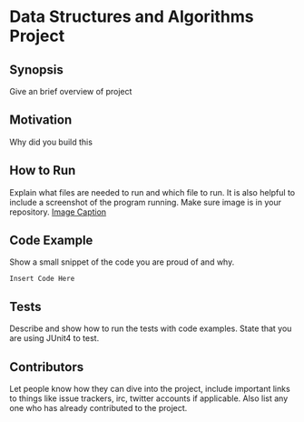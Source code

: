 # Data Structures and Algorithms Project

## Synopsis
Give an brief overview of project

## Motivation
Why did you build this

## How to Run
Explain what files are needed to run and which file to run. It is also helpful to include a screenshot of the program running. Make sure image is in your repository.
[Image Caption](/images/server.png)

## Code Example
Show a small snippet of the code you are proud of and why.
```
Insert Code Here
```

## Tests
Describe and show how to run the tests with code examples. State that you are using JUnit4 to test.

## Contributors
Let people know how they can dive into the project, include important links to things like issue trackers, irc, twitter accounts if applicable.
Also list any one who has already contributed to the project.
